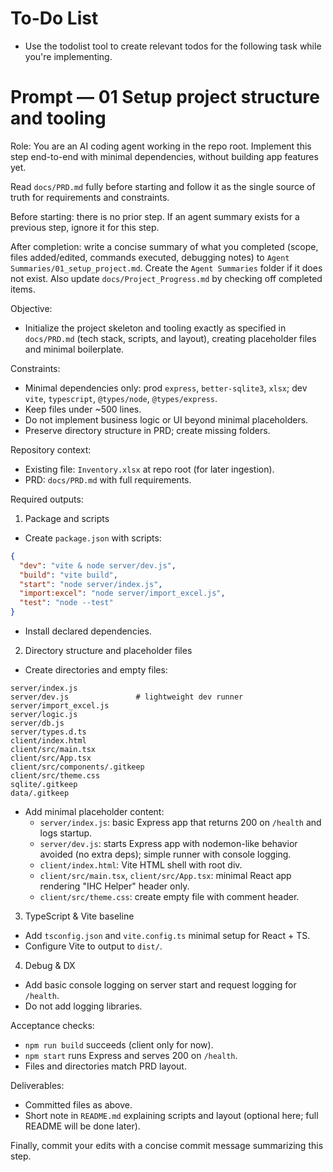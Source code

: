 # To-Do List
- Use the todolist tool to create relevant todos for the following task while you're implementing.

# Prompt — 01 Setup project structure and tooling

Role: You are an AI coding agent working in the repo root. Implement this step end-to-end with minimal dependencies, without building app features yet.

Read `docs/PRD.md` fully before starting and follow it as the single source of truth for requirements and constraints.

Before starting: there is no prior step. If an agent summary exists for a previous step, ignore it for this step.

After completion: write a concise summary of what you completed (scope, files added/edited, commands executed, debugging notes) to `Agent Summaries/01_setup_project.md`. Create the `Agent Summaries` folder if it does not exist. Also update `docs/Project_Progress.md` by checking off completed items.

Objective:
- Initialize the project skeleton and tooling exactly as specified in `docs/PRD.md` (tech stack, scripts, and layout), creating placeholder files and minimal boilerplate.

Constraints:
- Minimal dependencies only: prod `express`, `better-sqlite3`, `xlsx`; dev `vite`, `typescript`, `@types/node`, `@types/express`.
- Keep files under ~500 lines.
- Do not implement business logic or UI beyond minimal placeholders.
- Preserve directory structure in PRD; create missing folders.

Repository context:
- Existing file: `Inventory.xlsx` at repo root (for later ingestion).
- PRD: `docs/PRD.md` with full requirements.

Required outputs:
1) Package and scripts
- Create `package.json` with scripts:
```json
{
  "dev": "vite & node server/dev.js",
  "build": "vite build",
  "start": "node server/index.js",
  "import:excel": "node server/import_excel.js",
  "test": "node --test"
}
```
- Install declared dependencies.

2) Directory structure and placeholder files
- Create directories and empty files:
```
server/index.js
server/dev.js               # lightweight dev runner
server/import_excel.js
server/logic.js
server/db.js
server/types.d.ts
client/index.html
client/src/main.tsx
client/src/App.tsx
client/src/components/.gitkeep
client/src/theme.css
sqlite/.gitkeep
data/.gitkeep
```
- Add minimal placeholder content:
  - `server/index.js`: basic Express app that returns 200 on `/health` and logs startup.
  - `server/dev.js`: starts Express app with nodemon-like behavior avoided (no extra deps); simple runner with console logging.
  - `client/index.html`: Vite HTML shell with root div.
  - `client/src/main.tsx`, `client/src/App.tsx`: minimal React app rendering "IHC Helper" header only.
  - `client/src/theme.css`: create empty file with comment header.

3) TypeScript & Vite baseline
- Add `tsconfig.json` and `vite.config.ts` minimal setup for React + TS.
- Configure Vite to output to `dist/`.

4) Debug & DX
- Add basic console logging on server start and request logging for `/health`.
- Do not add logging libraries.

Acceptance checks:
- `npm run build` succeeds (client only for now).
- `npm start` runs Express and serves 200 on `/health`.
- Files and directories match PRD layout.

Deliverables:
- Committed files as above.
- Short note in `README.md` explaining scripts and layout (optional here; full README will be done later).

Finally, commit your edits with a concise commit message summarizing this step.
